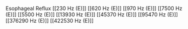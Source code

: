 Esophageal Reflux
[[230 Hz (E)]]
[[620 Hz (E)]]
[[970 Hz (E)]]
[[7500 Hz (E)]]
[[5500 Hz (E)]]
[[13930 Hz (E)]]
[[45370 Hz (E)]]
[[95470 Hz (E)]]
[[376290 Hz (E)]]
[[422530 Hz (E)]]